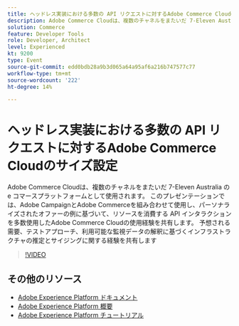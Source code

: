 ```yaml
---
title: ヘッドレス実装における多数の API リクエストに対するAdobe Commerce Cloudのサイズ設定
description: Adobe Commerce Cloudは、複数のチャネルをまたいだ 7-Eleven Australia の e コマースプラットフォームとして使用されます。 このプレゼンテーションでは、Adobe CampaignとAdobe Commerceを組み合わせて使用し、パーソナライズされたオファーの例に基づいて、リソースを消費する API インタラクションを多数使用したAdobe Commerce Cloudの使用経験を共有します。 期待される需要、テストアプローチ、利用可能な監視データの解釈に基づくインフラストラクチャの推定とサイジングに関する経験を共有します。
solution: Commerce
feature: Developer Tools
role: Developer, Architect
level: Experienced
kt: 9200
type: Event
source-git-commit: edd0bdb28a9b3d065a64a95af6a216b747577c77
workflow-type: tm+mt
source-wordcount: '222'
ht-degree: 14%

---
```


# ヘッドレス実装における多数の API リクエストに対するAdobe Commerce Cloudのサイズ設定

Adobe Commerce Cloudは、複数のチャネルをまたいだ 7-Eleven Australia の e コマースプラットフォームとして使用されます。 このプレゼンテーションでは、Adobe CampaignとAdobe Commerceを組み合わせて使用し、パーソナライズされたオファーの例に基づいて、リソースを消費する API インタラクションを多数使用したAdobe Commerce Cloudの使用経験を共有します。 予想される需要、テストアプローチ、利用可能な監視データの解釈に基づくインフラストラクチャの推定とサイジングに関する経験を共有します

>[!VIDEO](https://video.tv.adobe.com/v/337726/?quality=12&learn=on&hidetitle=true)

## その他のリソース

- [Adobe Experience Platform ドキュメント](https://experienceleague.adobe.com/docs/experience-platform.html?lang=ja)
- [Adobe Experience Platform 概要](https://experienceleague.adobe.com/docs/experience-platform/landing/home.html?lang=ja)
- [Adobe Experience Platform チュートリアル](https://experienceleague.adobe.com/docs/platform-learn/tutorials/overview.html?lang=ja)
